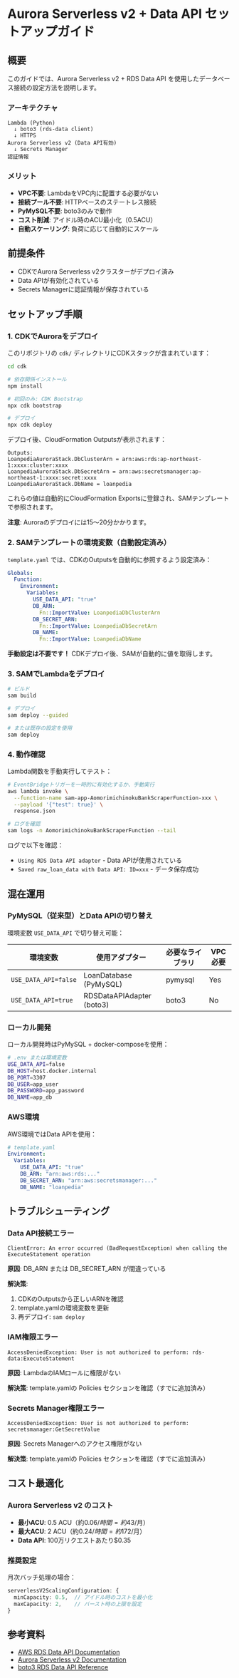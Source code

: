 # Aurora Serverless v2 + Data API セットアップガイド

## 概要

このガイドでは、Aurora Serverless v2 + RDS Data API を使用したデータベース接続の設定方法を説明します。

### アーキテクチャ

```
Lambda (Python)
  ↓ boto3 (rds-data client)
  ↓ HTTPS
Aurora Serverless v2 (Data API有効)
  ↓ Secrets Manager
認証情報
```

### メリット

- **VPC不要**: LambdaをVPC内に配置する必要がない
- **接続プール不要**: HTTPベースのステートレス接続
- **PyMySQL不要**: boto3のみで動作
- **コスト削減**: アイドル時のACU最小化（0.5ACU）
- **自動スケーリング**: 負荷に応じて自動的にスケール

## 前提条件

- CDKでAurora Serverless v2クラスターがデプロイ済み
- Data APIが有効化されている
- Secrets Managerに認証情報が保存されている

## セットアップ手順

### 1. CDKでAuroraをデプロイ

このリポジトリの `cdk/` ディレクトリにCDKスタックが含まれています：

```bash
cd cdk

# 依存関係インストール
npm install

# 初回のみ: CDK Bootstrap
npx cdk bootstrap

# デプロイ
npx cdk deploy
```

デプロイ後、CloudFormation Outputsが表示されます：

```
Outputs:
LoanpediaAuroraStack.DbClusterArn = arn:aws:rds:ap-northeast-1:xxxx:cluster:xxxx
LoanpediaAuroraStack.DbSecretArn = arn:aws:secretsmanager:ap-northeast-1:xxxx:secret:xxxx
LoanpediaAuroraStack.DbName = loanpedia
```

これらの値は自動的にCloudFormation Exportsに登録され、SAMテンプレートで参照されます。

**注意**: Auroraのデプロイには15〜20分かかります。

### 2. SAMテンプレートの環境変数（自動設定済み）

`template.yaml` では、CDKのOutputsを自動的に参照するよう設定済み：

```yaml
Globals:
  Function:
    Environment:
      Variables:
        USE_DATA_API: "true"
        DB_ARN:
          Fn::ImportValue: LoanpediaDbClusterArn
        DB_SECRET_ARN:
          Fn::ImportValue: LoanpediaDbSecretArn
        DB_NAME:
          Fn::ImportValue: LoanpediaDbName
```

**手動設定は不要です！** CDKデプロイ後、SAMが自動的に値を取得します。

### 3. SAMでLambdaをデプロイ

```bash
# ビルド
sam build

# デプロイ
sam deploy --guided

# または既存の設定を使用
sam deploy
```

### 4. 動作確認

Lambda関数を手動実行してテスト：

```bash
# EventBridgeトリガーを一時的に有効化するか、手動実行
aws lambda invoke \
  --function-name sam-app-AomorimichinokuBankScraperFunction-xxx \
  --payload '{"test": true}' \
  response.json

# ログを確認
sam logs -n AomorimichinokuBankScraperFunction --tail
```

ログで以下を確認：
- `Using RDS Data API adapter` - Data APIが使用されている
- `Saved raw_loan_data with Data API: ID=xxx` - データ保存成功

## 混在運用

### PyMySQL（従来型）とData APIの切り替え

環境変数 `USE_DATA_API` で切り替え可能：

| 環境変数 | 使用アダプター | 必要なライブラリ | VPC必要 |
|---------|--------------|----------------|---------|
| `USE_DATA_API=false` | LoanDatabase (PyMySQL) | pymysql | Yes |
| `USE_DATA_API=true` | RDSDataAPIAdapter (boto3) | boto3 | No |

### ローカル開発

ローカル開発時はPyMySQL + docker-composeを使用：

```bash
# .env または環境変数
USE_DATA_API=false
DB_HOST=host.docker.internal
DB_PORT=3307
DB_USER=app_user
DB_PASSWORD=app_password
DB_NAME=app_db
```

### AWS環境

AWS環境ではData APIを使用：

```yaml
# template.yaml
Environment:
  Variables:
    USE_DATA_API: "true"
    DB_ARN: "arn:aws:rds:..."
    DB_SECRET_ARN: "arn:aws:secretsmanager:..."
    DB_NAME: "loanpedia"
```

## トラブルシューティング

### Data API接続エラー

```
ClientError: An error occurred (BadRequestException) when calling the ExecuteStatement operation
```

**原因**: DB_ARN または DB_SECRET_ARN が間違っている

**解決策**:
1. CDKのOutputsから正しいARNを確認
2. template.yamlの環境変数を更新
3. 再デプロイ: `sam deploy`

### IAM権限エラー

```
AccessDeniedException: User is not authorized to perform: rds-data:ExecuteStatement
```

**原因**: LambdaのIAMロールに権限がない

**解決策**: template.yamlの Policies セクションを確認（すでに追加済み）

### Secrets Manager権限エラー

```
AccessDeniedException: User is not authorized to perform: secretsmanager:GetSecretValue
```

**原因**: Secrets Managerへのアクセス権限がない

**解決策**: template.yamlの Policies セクションを確認（すでに追加済み）

## コスト最適化

### Aurora Serverless v2 のコスト

- **最小ACU**: 0.5 ACU（約$0.06/時間 = 約$43/月）
- **最大ACU**: 2 ACU（約$0.24/時間 = 約$172/月）
- **Data API**: 100万リクエストあたり$0.35

### 推奨設定

月次バッチ処理の場合：

```typescript
serverlessV2ScalingConfiguration: {
  minCapacity: 0.5,  // アイドル時のコストを最小化
  maxCapacity: 2,    // バースト時の上限を設定
}
```

## 参考資料

- [AWS RDS Data API Documentation](https://docs.aws.amazon.com/AmazonRDS/latest/AuroraUserGuide/data-api.html)
- [Aurora Serverless v2 Documentation](https://docs.aws.amazon.com/AmazonRDS/latest/AuroraUserGuide/aurora-serverless-v2.html)
- [boto3 RDS Data API Reference](https://boto3.amazonaws.com/v1/documentation/api/latest/reference/services/rds-data.html)
